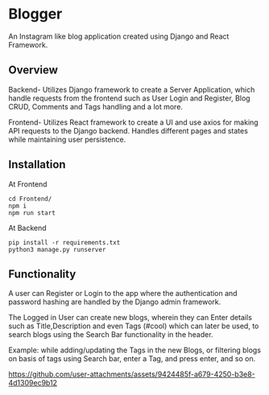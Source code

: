 # Blogger
An Instagram like blog application created  using Django and React Framework.


## Overview

Backend- Utilizes Django framework to create a Server Application, which handle requests from the frontend such as User Login and Register, Blog CRUD, Comments and Tags handling and a lot more.

Frontend- Utilizes React framework to create a UI and use axios for making API requests to the Django backend. Handles different pages and states while maintaining user persistence.

## Installation

At Frontend

```
cd Frontend/
npm i
npm run start
```

At Backend
```
pip install -r requirements.txt
python3 manage.py runserver
```

## Functionality

A user can Register or Login to the app where the authentication and password hashing are handled by the Django admin framework. 

The Logged in User can create new blogs, wherein they can Enter details such as Title,Description and even Tags (#cool) which can later be used, to search blogs using the Search Bar functionality in the header. 

Example: while adding/updating the Tags in the new Blogs, or filtering blogs on basis of tags using Search bar, enter a Tag, and press enter, and so on.



https://github.com/user-attachments/assets/9424485f-a679-4250-b3e8-4d1309ec9b12


